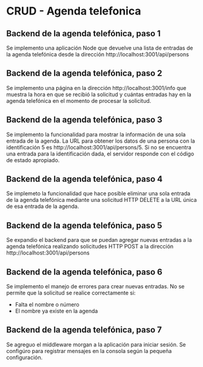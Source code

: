 # CRUD - Agenda telefonica

## Backend de la agenda telefónica, paso 1

Se implemento una aplicación Node que devuelve una lista de entradas de la agenda telefónica desde la dirección http://localhost:3001/api/persons

## Backend de la agenda telefónica, paso 2

Se implemento una página en la dirección http://localhost:3001/info que muestra la hora en que se recibió la solicitud y cuántas entradas hay en la agenda telefónica en el momento de procesar la solicitud.

## Backend de la agenda telefónica, paso 3

Se implemento la funcionalidad para mostrar la información de una sola entrada de la agenda. La URL para obtener los datos de una persona con la identificación 5 es http://localhost:3001/api/persons/5. Si no se encuentra una entrada para la identificación dada, el servidor responde con el código de estado apropiado.

## Backend de la agenda telefónica, paso 4

Se implemeto la funcionalidad que hace posible eliminar una sola entrada de la agenda telefónica mediante una solicitud HTTP DELETE a la URL única de esa entrada de la agenda.

## Backend de la agenda telefónica, paso 5

Se expandio el backend para que se puedan agregar nuevas entradas a la agenda telefónica realizando solicitudes HTTP POST a la dirección http://localhost:3001/api/persons

## Backend de la agenda telefónica, paso 6

Se implemento el manejo de errores para crear nuevas entradas. No se permite que la solicitud se realice correctamente si:
* Falta el nombre o número
* El nombre ya existe en la agenda

## Backend de la agenda telefónica, paso 7

Se agreguo el middleware morgan a la aplicación para iniciar sesión. Se configúro para registrar mensajes en la consola según la pequeña configuración.